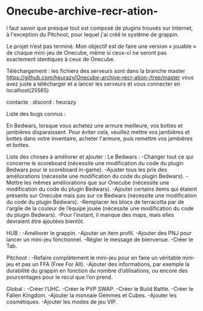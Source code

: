 # Onecube-archive-recr-ation-
l faut savoir que presque tout est composé de plugins trouvés sur Internet, à l'exception du Pitchoot, pour lequel j'ai créé le système de grappin.

Le projet n’est pas terminé. Mon objectif est de faire une version « jouable » de chaque mini-jeu de Onecube, même si ceux-ci ne seront pas exactement identiques à ceux de Onecube.

Téléchargement :
les fichiers des serveurs sont dans la branche master https://github.com/heurazy/Onecube-archive-recr-ation-/tree/master 
vous avez juste a télécharger et a lancer les serveurs et vous connecter en localhost(25565)

contacte :
discord : heurazy

Liste des bugs connus :

En Bedwars, lorsque vous achetez une armure meilleure, vos bottes et jambières disparaissent. Pour éviter cela, veuillez mettre vos jambières et bottes dans votre inventaire, acheter l'armure, puis remettre vos jambières et bottes.

Liste des choses à améliorer et ajouter :
Le Bedwars :
-Changer tout ce qui concerne le scoreboard (nécessite une modification du code du plugin Bedwars pour le scoreboard in-game).
-Ajuster tous les prix des améliorations (nécessite une modification du code du plugin Bedwars).
-Mettre les mêmes améliorations que sur Onecube (nécessite une modification du code du plugin Bedwars).
-Ajouter certains items qui étaient présents sur Onecube mais pas sur ce Bedwars (nécessite une modification du code du plugin Bedwars).
-Remplacer les blocs de terracotta par de l'argile de la couleur de l’équipe jouée (nécessite une modification du code du plugin Bedwars).
-Pour l’instant, il manque des maps, mais elles devraient être ajoutées bientôt.

HUB :
-Améliorer le grappin.
-Ajouter un item profil.
-Ajouter des PNJ pour lancer un mini-jeu fonctionnel.
-Régler le message de bienvenue.
-Créer le Tab.

Pitchoot :
-Refaire complètement le mini-jeu pour en faire un véritable mini-jeu et pas un FFA (Free For All).
-Ajouter des informations, par exemple la durabilité du grappin en fonction du nombre d’utilisations, ou encore des pourcentages pour le recul que l’on prend.

Global :
-Créer l’UHC.
-Créer le PVP SWAP.
-Créer le Build Battle.
-Créer le Fallen Kingdom.
-Ajouter la monnaie Gemmes et Cubes.
-Ajouter les cosmétiques.
-Ajouter les modes de jeu VIP.





